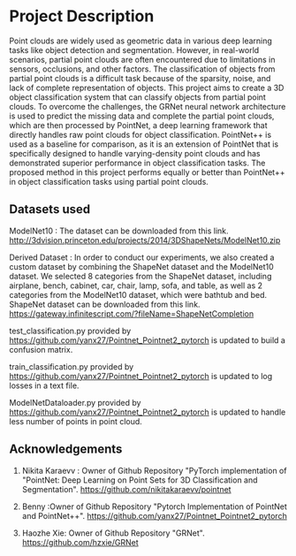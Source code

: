 # Project Description

Point clouds are widely used as geometric data in various deep learning tasks like object detection and segmentation. However, in real-world scenarios, partial point clouds are often encountered due to limitations in sensors, occlusions, and other factors. The classification of objects from partial point clouds is a difficult task because of the sparsity, noise, and lack of complete representation of objects. This project aims to create a 3D object classification system that can classify objects from partial point clouds. To overcome the challenges, the GRNet neural network architecture is used to predict the missing data and complete the partial point clouds, which are then processed by PointNet, a deep learning framework that directly handles raw point clouds for object classification. PointNet++ is used as a baseline for comparison, as it is an extension of PointNet that is specifically designed to handle varying-density point clouds and has demonstrated superior performance in object classification tasks. The proposed method in this project performs equally or better than PointNet++ in object classification tasks using partial point clouds.

## Datasets used


ModelNet10 : The dataset can be downloaded from this link. http://3dvision.princeton.edu/projects/2014/3DShapeNets/ModelNet10.zip

Derived Dataset : In order to conduct our experiments, we also created a custom dataset by combining the ShapeNet dataset and
the ModelNet10 dataset. We selected 8 categories from the ShapeNet dataset, including airplane, bench, cabinet, car, chair, lamp, sofa, and table, as well as 2 categories from
the ModelNet10 dataset, which were bathtub and bed. ShapeNet dataset can be downloaded from this link. https://gateway.infinitescript.com/?fileName=ShapeNetCompletion

test_classification.py provided by https://github.com/yanx27/Pointnet_Pointnet2_pytorch is updated to build a confusion matrix.

train_classification.py provided by https://github.com/yanx27/Pointnet_Pointnet2_pytorch is updated to log losses in a text file.

ModelNetDataloader.py provided by https://github.com/yanx27/Pointnet_Pointnet2_pytorch is updated to handle less number of points in point cloud.


## Acknowledgements

1. Nikita Karaevv : Owner of Github Repository "PyTorch implementation of "PointNet: Deep Learning on Point Sets for 3D Classification and Segmentation". https://github.com/nikitakaraevv/pointnet

2. Benny :Owner of Github Repository  "Pytorch Implementation of PointNet and PointNet++". https://github.com/yanx27/Pointnet_Pointnet2_pytorch

3. Haozhe Xie: Owner of Github Repository "GRNet". https://github.com/hzxie/GRNet



